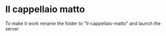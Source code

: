 # Il cappellaio matto

To make it work rename the folder to "Il-cappellaio-matto" and launch the server
